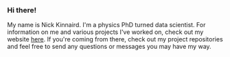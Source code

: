### Hi there!

My name is Nick Kinnaird. I'm a physics PhD turned data scientist. For information on me and various projects I've worked on, check out my website [here](https://nkinnaird.github.io/). If you're coming from there, check out my project repositories and feel free to send any questions or messages you may have my way.






<!--
**nkinnaird/nkinnaird** is a ✨ _special_ ✨ repository because its `README.md` (this file) appears on your GitHub profile.


Here are some ideas to get you started:

- 🔭 I’m currently working on ...
- 🌱 I’m currently learning ...
- 👯 I’m looking to collaborate on ...
- 🤔 I’m looking for help with ...
- 💬 Ask me about ...
- 📫 How to reach me: ...
- 😄 Pronouns: ...
- ⚡ Fun fact: ...
-->
